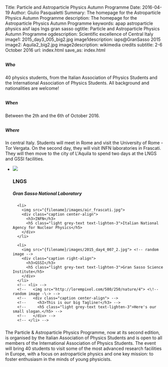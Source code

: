 Title: Particle and Astroparticle Physics Autumn Programme
Date: 2016-04-19
Author: Giulio Pasqualetti
Summary: The homepage for the Astroparticle Physics Autumn Programme
description: The homepage for the Astroparticle Physics Autumn Programme
keywords: apap astroparticle physics aisf iaps lngs gran sasso
ogtitle: Particle and Astroparticle Physics Autumn Programme
ogdescription: Scientific excellence of Central Italy
image1: 2015_day3_005_big2.jpg
image1description: iaps@GranSasso 2015
image2: Aquila2_big2.jpg
image2description: wikimedia credits
subtitle: 2-6 October 2016
url: index.html
save_as: index.html

<div class="section">
  <!--   Icon Section   -->
  <div class="row">
    <div class="col s12 m4">
      <div class="icon-block">
        <h2 class="center indigo-text text-darken-2"> <i class="mdi-action-account-child"></i></h2>
        <h5 class="center">Who</h5>
        <p class="light">40 physics students, from the Italian Association of Physics Students and the International Association of Physics Students. All background and nationalities are welcome!</p>
      </div>
    </div>
    <div class="col s12 m4">
      <div class="icon-block">
        <h2 class="center indigo-text text-darken-2"> <i class="mdi-action-event"></i></h2>
        <h5 class="center">When</h5>
        <p class="light">Between the 2th and the 6th of October 2016.</p>
      </div>
    </div>
    <div class="col s12 m4">
      <div class="icon-block">
        <h2 class="center indigo-text text-darken-2"> <i class="mdi-action-room"></i></h2>
        <h5 class="center">Where</h5>
        <p class="light">In central Italy. Students will meet in Rome and visit the University of Rome - Tor Vergata. On the second day, they will visit INFN laboratories in Frascati. They will then move to the city of L'Aquila to spend two days at the LNGS and GSSI facilities.</p>
      </div>
    </div>
  </div>
</div>
<!-- </div> -->

<!-- <div class="parallax-container"><img style="width:100%" src="{filename}/images/logo/banner.png" alt="our official logo"></div> -->

<div class="slider">
  <ul class="slides">
    <li>
        <img src="{filename}/images/group_GranSasso_2.jpg"> <!-- random image -->
        <div class="caption left-align">
          <h3>LNGS</h3>
          <h5 class="light grey-text text-lighten-3">Gran Sasso National Laboratory</h5>
        </div>
      </li>

      <li>
        <img src="{filename}/images/air_frascati.jpg">
        <div class="caption center-align">
          <h3>INFN</h3>
          <h5 class="light grey-text text-lighten-3">Italian National Agency for Nuclear Physics</h5>
        </div>
      </li>

      <li>
        <img src="{filename}/images/2015_day4_007_2.jpg"> <!-- random image -->
        <div class="caption right-align">
          <h3>GSSI</h3>
          <h5 class="light grey-text text-lighten-3">Gran Sasso Science Institute</h5>
        </div>
      </li>
      <!-- <li> -->
      <!--   <img src="http://lorempixel.com/580/250/nature/4"> <\!-- random image -\-> -->
      <!--   <div class="caption center-align"> -->
      <!--     <h3>This is our big Tagline!</h3> -->
      <!--     <h5 class="light grey-text text-lighten-3">Here's our small slogan.</h5> -->
      <!--   </div> -->
      <!-- </li> -->
  </ul>
</div>

<div class="container">
  <div class="section">
    <div class="row">
      <div class="col s12 center">
        <h3><i class="mdi-content-send indigo-text text-darken-2"></i></h3>
        <!-- <h4>Qualche informazione</h4> -->
        <p class="left-align light">
The Particle & Astroparticle Physics Programme, now at its second edition, is organised by the Italian Association of Physics Students and is open to all members of the International Association of Physics Students. The event will bring 40 students to visit some of the most advanced research facilities in Europe, with a focus on astroparticle physics and one key mission: to foster enthusiasm in the minds of young physicists.
</p>
      </div>
    </div>
  </div>
</div>
